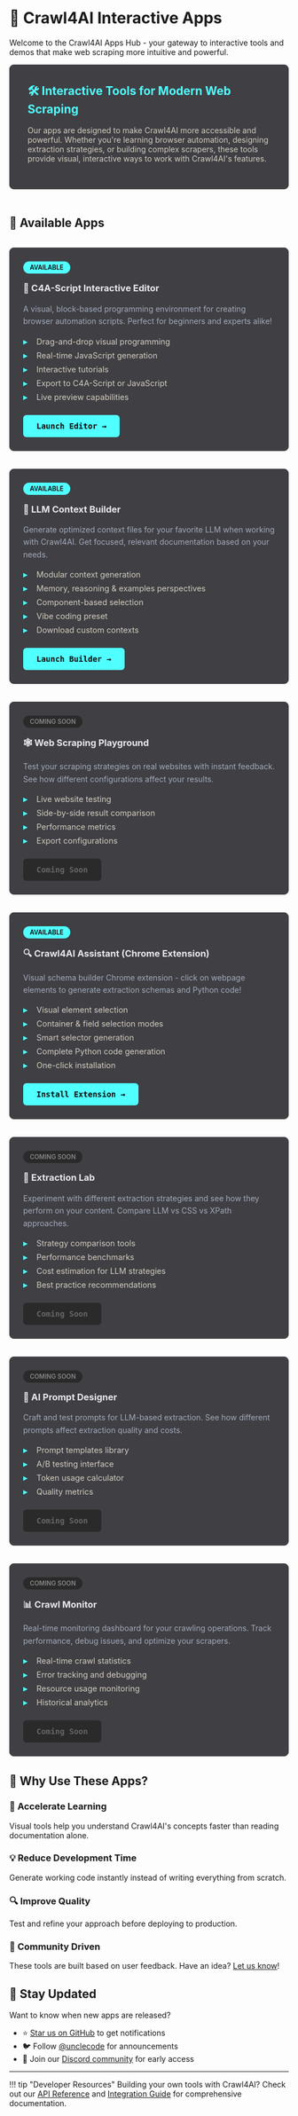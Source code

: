 # 🚀 Crawl4AI Interactive Apps

Welcome to the Crawl4AI Apps Hub - your gateway to interactive tools and demos that make web scraping more intuitive and powerful.

<style>
.apps-container {
    display: grid;
    grid-template-columns: repeat(auto-fit, minmax(350px, 1fr));
    gap: 2rem;
    margin: 2rem 0;
}

.app-card {
    background: #3f3f44;
    border: 1px solid #3f3f44;
    border-radius: 8px;
    padding: 1.5rem;
    transition: all 0.3s ease;
    position: relative;
    overflow: hidden;
}

.app-card:hover {
    transform: translateY(-4px);
    box-shadow: 0 8px 16px rgba(0, 0, 0, 0.3);
    border-color: #50ffff;
}

.app-card h3 {
    margin-top: 0;
    display: flex;
    align-items: center;
    gap: 0.5rem;
    color: #e8e9ed;
}

.app-status {
    display: inline-block;
    padding: 0.25rem 0.75rem;
    border-radius: 20px;
    font-size: 0.7rem;
    font-weight: 600;
    text-transform: uppercase;
    margin-bottom: 1rem;
}

.status-available {
    background: #50ffff;
    color: #070708;
}

.status-beta {
    background: #f59e0b;
    color: #070708;
}

.status-coming-soon {
    background: #2a2a2a;
    color: #888;
}

.app-description {
    margin: 1rem 0;
    line-height: 1.6;
    color: #a3abba;
}

.app-features {
    list-style: none;
    padding: 0;
    margin: 1rem 0;
}

.app-features li {
    padding-left: 1.5rem;
    position: relative;
    margin-bottom: 0.5rem;
    color: #d5cec0;
    font-size: 0.9rem;
}

.app-features li:before {
    content: "▸";
    position: absolute;
    left: 0;
    color: #50ffff;
    font-weight: bold;
}

.app-action {
    margin-top: 1.5rem;
}

.app-btn {
    display: inline-block;
    padding: 0.75rem 1.5rem;
    background: #50ffff;
    color: #070708;
    text-decoration: none;
    border-radius: 6px;
    font-weight: 600;
    transition: all 0.2s ease;
    font-family: dm, Monaco, monospace;
}

.app-btn:hover {
    background: #09b5a5;
    transform: scale(1.05);
    color: #070708;
}

.app-btn.disabled {
    background: #2a2a2a;
    color: #666;
    cursor: not-allowed;
    transform: none;
}

.app-btn.disabled:hover {
    background: #2a2a2a;
    transform: none;
}

.intro-section {
    background: #3f3f44;
    border-radius: 8px;
    padding: 2rem;
    margin-bottom: 3rem;
    border: 1px solid #3f3f44;
}

.intro-section h2 {
    margin-top: 0;
    color: #50ffff;
}

.intro-section p {
    color: #d5cec0;
}
</style>

<div class="intro-section">
<h2>🛠️ Interactive Tools for Modern Web Scraping</h2>
<p>
Our apps are designed to make Crawl4AI more accessible and powerful. Whether you're learning browser automation, designing extraction strategies, or building complex scrapers, these tools provide visual, interactive ways to work with Crawl4AI's features.
</p>
</div>

## 🎯 Available Apps

<div class="apps-container">

<div class="app-card">
    <span class="app-status status-available">Available</span>
    <h3>🎨 C4A-Script Interactive Editor</h3>
    <p class="app-description">
        A visual, block-based programming environment for creating browser automation scripts. Perfect for beginners and experts alike!
    </p>
    <ul class="app-features">
        <li>Drag-and-drop visual programming</li>
        <li>Real-time JavaScript generation</li>
        <li>Interactive tutorials</li>
        <li>Export to C4A-Script or JavaScript</li>
        <li>Live preview capabilities</li>
    </ul>
    <div class="app-action">
        <a href="c4a-script/" class="app-btn" target="_blank">Launch Editor →</a>
    </div>
</div>

<div class="app-card">
    <span class="app-status status-available">Available</span>
    <h3>🧠 LLM Context Builder</h3>
    <p class="app-description">
        Generate optimized context files for your favorite LLM when working with Crawl4AI. Get focused, relevant documentation based on your needs.
    </p>
    <ul class="app-features">
        <li>Modular context generation</li>
        <li>Memory, reasoning & examples perspectives</li>
        <li>Component-based selection</li>
        <li>Vibe coding preset</li>
        <li>Download custom contexts</li>
    </ul>
    <div class="app-action">
        <a href="llmtxt/" class="app-btn" target="_blank">Launch Builder →</a>
    </div>
</div>

<div class="app-card">
    <span class="app-status status-coming-soon">Coming Soon</span>
    <h3>🕸️ Web Scraping Playground</h3>
    <p class="app-description">
        Test your scraping strategies on real websites with instant feedback. See how different configurations affect your results.
    </p>
    <ul class="app-features">
        <li>Live website testing</li>
        <li>Side-by-side result comparison</li>
        <li>Performance metrics</li>
        <li>Export configurations</li>
    </ul>
    <div class="app-action">
        <a href="#" class="app-btn disabled">Coming Soon</a>
    </div>
</div>

<div class="app-card">
    <span class="app-status status-available">Available</span>
    <h3>🔍 Crawl4AI Assistant (Chrome Extension)</h3>
    <p class="app-description">
        Visual schema builder Chrome extension - click on webpage elements to generate extraction schemas and Python code!
    </p>
    <ul class="app-features">
        <li>Visual element selection</li>
        <li>Container & field selection modes</li>
        <li>Smart selector generation</li>
        <li>Complete Python code generation</li>
        <li>One-click installation</li>
    </ul>
    <div class="app-action">
        <a href="crawl4ai-assistant/" class="app-btn">Install Extension →</a>
    </div>
</div>

<div class="app-card">
    <span class="app-status status-coming-soon">Coming Soon</span>
    <h3>🧪 Extraction Lab</h3>
    <p class="app-description">
        Experiment with different extraction strategies and see how they perform on your content. Compare LLM vs CSS vs XPath approaches.
    </p>
    <ul class="app-features">
        <li>Strategy comparison tools</li>
        <li>Performance benchmarks</li>
        <li>Cost estimation for LLM strategies</li>
        <li>Best practice recommendations</li>
    </ul>
    <div class="app-action">
        <a href="#" class="app-btn disabled">Coming Soon</a>
    </div>
</div>

<div class="app-card">
    <span class="app-status status-coming-soon">Coming Soon</span>
    <h3>🤖 AI Prompt Designer</h3>
    <p class="app-description">
        Craft and test prompts for LLM-based extraction. See how different prompts affect extraction quality and costs.
    </p>
    <ul class="app-features">
        <li>Prompt templates library</li>
        <li>A/B testing interface</li>
        <li>Token usage calculator</li>
        <li>Quality metrics</li>
    </ul>
    <div class="app-action">
        <a href="#" class="app-btn disabled">Coming Soon</a>
    </div>
</div>

<div class="app-card">
    <span class="app-status status-coming-soon">Coming Soon</span>
    <h3>📊 Crawl Monitor</h3>
    <p class="app-description">
        Real-time monitoring dashboard for your crawling operations. Track performance, debug issues, and optimize your scrapers.
    </p>
    <ul class="app-features">
        <li>Real-time crawl statistics</li>
        <li>Error tracking and debugging</li>
        <li>Resource usage monitoring</li>
        <li>Historical analytics</li>
    </ul>
    <div class="app-action">
        <a href="#" class="app-btn disabled">Coming Soon</a>
    </div>
</div>

</div>

## 🚀 Why Use These Apps?

### 🎯 **Accelerate Learning**
Visual tools help you understand Crawl4AI's concepts faster than reading documentation alone.

### 💡 **Reduce Development Time**
Generate working code instantly instead of writing everything from scratch.

### 🔍 **Improve Quality**
Test and refine your approach before deploying to production.

### 🤝 **Community Driven**
These tools are built based on user feedback. Have an idea? [Let us know](https://github.com/unclecode/crawl4ai/issues)!

## 📢 Stay Updated

Want to know when new apps are released? 

- ⭐ [Star us on GitHub](https://github.com/unclecode/crawl4ai) to get notifications
- 🐦 Follow [@unclecode](https://twitter.com/unclecode) for announcements
- 💬 Join our [Discord community](https://discord.gg/crawl4ai) for early access

---

!!! tip "Developer Resources"
    Building your own tools with Crawl4AI? Check out our [API Reference](../api/async-webcrawler.md) and [Integration Guide](../advanced/advanced-features.md) for comprehensive documentation.